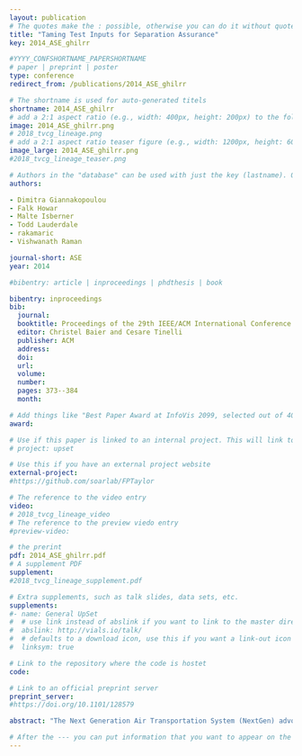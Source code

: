 ```yaml
---
layout: publication
# The quotes make the : possible, otherwise you can do it without quotes
title: "Taming Test Inputs for Separation Assurance"
key: 2014_ASE_ghilrr

#YYYY_CONFSHORTNAME_PAPERSHORTNAME
# paper | preprint | poster
type: conference
redirect_from: /publications/2014_ASE_ghilrr

# The shortname is used for auto-generated titels
shortname: 2014_ASE_ghilrr
# add a 2:1 aspect ratio (e.g., width: 400px, height: 200px) to the folder /assets/images/papers/
image: 2014_ASE_ghilrr.png
# 2018_tvcg_lineage.png
# add a 2:1 aspect ratio teaser figure (e.g., width: 1200px, height: 600px) to the folder /assets/images/papers/
image_large: 2014_ASE_ghilrr.png
#2018_tvcg_lineage_teaser.png

# Authors in the "database" can be used with just the key (lastname). Others can be written properly.
authors:

- Dimitra Giannakopoulou
- Falk Howar
- Malte Isberner
- Todd Lauderdale
- rakamaric
- Vishwanath Raman

journal-short: ASE
year: 2014

#bibentry: article | inproceedings | phdthesis | book

bibentry: inproceedings
bib:
  journal:
  booktitle: Proceedings of the 29th IEEE/ACM International Conference on Automated Software Engineering (ASE)
  editor: Christel Baier and Cesare Tinelli
  publisher: ACM
  address: 
  doi:
  url: 
  volume:
  number: 
  pages: 373--384
  month: 

# Add things like "Best Paper Award at InfoVis 2099, selected out of 4000 submissions"
award:

# Use if this paper is linked to an internal project. This will link to the project site
# project: upset

# Use this if you have an external project website
external-project: 
#https://github.com/soarlab/FPTaylor

# The reference to the video entry
video:
# 2018_tvcg_lineage_video
# The reference to the preview viedo entry
#preview-video:

# the prerint
pdf: 2014_ASE_ghilrr.pdf
# A supplement PDF
supplement: 
#2018_tvcg_lineage_supplement.pdf

# Extra supplements, such as talk slides, data sets, etc.
supplements:
#- name: General UpSet
#  # use link instead of abslink if you want to link to the master directory
#  abslink: http://vials.io/talk/
#  # defaults to a download icon, use this if you want a link-out icon
#  linksym: true

# Link to the repository where the code is hostet
code: 

# Link to an official preprint server
preprint_server: 
#https://doi.org/10.1101/128579

abstract: "The Next Generation Air Transportation System (NextGen) advocates the use of innovative algorithms and software to address the increasing load on air-traffic control. AutoResolver is a large, complex NextGen component that provides separation assurance between multiple airplanes up to 20 minutes ahead of time. Our work targets the development of a light-weight, automated testing environment for AutoResolver. The input space of AutoResolver consists of airplane trajectories, each trajectory being a sequence of hundreds of points in the three-dimensional space. Generating meaningful test cases for AutoResolver that cover its behavioral space to a satisfactory degree is a major challenge. We discuss how we tamed this input space to make it amenable to test case generation techniques, as well as how we developed and validated an extensible testing environment around AutoResolver."

# After the --- you can put information that you want to appear on the website using markdown formatting or HTML. A good example are acknowledgements, extra references, an erratum, etc.
---
```

